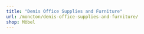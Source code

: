 ```yaml
---
title: "Denis Office Supplies and Furniture"
url: /moncton/denis-office-supplies-and-furniture/
shop: Möbel
---
```

